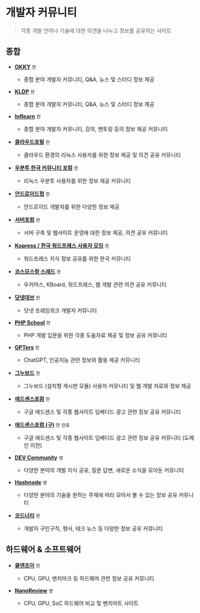 # 개발자 커뮤니티

> 각종 개발 언어나 기술에 대한 의견을 나누고 정보를 공유하는 사이트

## 종합

- **[OKKY](https://okky.kr)** `한`

  - 종합 분야 개발자 커뮤니티, Q&A, 뉴스 및 스터디 정보 제공

- **[KLDP](https://kldp.org)** `한`

  - 종합 분야 개발자 커뮤니티, Q&A, 뉴스 및 스터디 정보 제공

- **[Inflearn](https://www.inflearn.com)** `한`

  - 종합 분야 개발자 커뮤니티, 강의, 멘토링 등의 정보 제공 커뮤니티

- **[클라우드포털](https://www.linux.co.kr)** `한`

  - 클라우드 환경의 리눅스 사용자를 위한 정보 제공 및 의견 공유 커뮤니티

- **[우분투 한국 커뮤니티 포럼](https://forum.ubuntu-kr.org)** `한`

  - 리눅스 우분투 사용자를 위한 정보 제공 커뮤니티

- **[안드로이드펍](https://www.androidpub.com)** `한`

  - 안드로이드 개발자를 위한 다양한 정보 제공

- **[서버포럼](https://svrforum.com)** `한`

  - 서버 구축 및 웹사이트 운영에 대한 정보 제공, 의견 공유 커뮤니티

- **[Kopress / 한국 워드프레스 사용자 모임](https://kopress.kr)** `한`

  - 워드프레스 지식 정보 공유를 위한 한국 커뮤니티

- **[코스모스팜 스레드](https://www.cosmosfarm.com/threads)** `한`

  - 우커머스, KBoard, 워드프레스, 웹 개발 관련 의견 공유 커뮤니티

- **[닷넷데브](https://forum.dotnetdev.kr)** `한`

  - 닷넷 프레임워크 개발자 커뮤니티

- **[PHP School](https://www.phpschool.com)** `한`

  - PHP 개발 입문을 위한 각종 도움자료 제공 및 정보 공유 커뮤니티

- **[GPTers](https://www.gpters.org)** `한`

  - ChatGPT, 인공지능 관련 정보와 활용 제공 커뮤니티

- **[그누보드](https://sir.kr)** `한`

  - 그누보드 (설치형 게시판 모듈) 사용자 커뮤니티 및 웹 개발 자료와 정보 제공

- **[애드센스포럼](https://adsenseforum2.co.kr)** `한`

  - 구글 애드센스 및 각종 웹사이트 임베디드 광고 관련 정보 공유 커뮤니티

- **[애드센스포럼 (구)](https://adsenseforum.co.kr)** `한` `만료`

  - 구글 애드센스 및 각종 웹사이트 임베디드 광고 관련 정보 공유 커뮤니티 (도메인 이전)

- **[DEV Community](https://dev.to)** `영`

  - 다양한 분야의 개발 지식 공유, 질문 답변, 새로운 소식을 모아둔 커뮤니티

- **[Hashnode](https://hashnode.com)** `영`

  - 다양한 분야의 기술을 원하는 주제에 따라 모아서 볼 수 있는 정보 공유 커뮤니티

- **[코드너리](https://www.codenary.co.kr)** `한`

  - 개발자 구인구직, 행사, 테크 뉴스 등 다양한 정보 공유 커뮤니티

## 하드웨어 & 소프트웨어

- **[쿨엔조이](https://coolenjoy.net)** `한`

  - CPU, GPU, 벤치마크 등 하드웨어 관련 정보 공유 커뮤니티

- **[NanoReview](https://nanoreview.net)** `영`

  - CPU, GPU, SoC 하드웨어 비교 및 벤치마트 사이트
